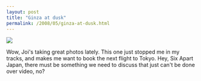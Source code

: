 ```yaml
---
layout: post
title: "Ginza at dusk"
permalink: /2008/05/ginza-at-dusk.html
---
```


[![](https://farm3.static.flickr.com/2298/2530911241_4cb3fa08a7.jpg)](http://www.flickr.com/photos/joi/2530911241/ "photo sharing")  

Wow, Joi's taking great photos lately. This one just stopped me in my tracks, and makes me want to book the next flight to Tokyo. Hey, Six Apart Japan, there must be something we need to discuss that just can't be done over video, no?